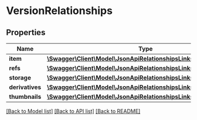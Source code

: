 # VersionRelationships

## Properties
Name | Type | Description | Notes
------------ | ------------- | ------------- | -------------
**item** | [**\Swagger\Client\Model\JsonApiRelationshipsLinksInternalResource**](JsonApiRelationshipsLinksInternalResource.md) |  | 
**refs** | [**\Swagger\Client\Model\JsonApiRelationshipsLinksRefs**](JsonApiRelationshipsLinksRefs.md) |  | 
**storage** | [**\Swagger\Client\Model\JsonApiRelationshipsLinksExternalResource**](JsonApiRelationshipsLinksExternalResource.md) |  | [optional] 
**derivatives** | [**\Swagger\Client\Model\JsonApiRelationshipsLinksExternalResource**](JsonApiRelationshipsLinksExternalResource.md) |  | [optional] 
**thumbnails** | [**\Swagger\Client\Model\JsonApiRelationshipsLinksExternalResource**](JsonApiRelationshipsLinksExternalResource.md) |  | [optional] 

[[Back to Model list]](../README.md#documentation-for-models) [[Back to API list]](../README.md#documentation-for-api-endpoints) [[Back to README]](../README.md)


